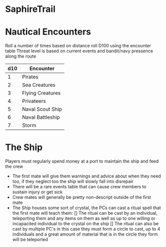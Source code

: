 # SaphireTrail

# Nautical Encounters
Roll a number of times based on distance
roll D100 using the encounter table
Threat level is based on current events and bandit/navy pressence along the route

d10 | Encounter
--- | ---------
1   | Pirates
2   | Sea Creatures
3   | Flying Creatures
4   | Privateers
5   | Naval Scout Ship
6   | Naval Battleship
7   | Storm


# The Ship 
Players must regularly spend money at a port to maintain the ship and feed the crew
* The first mate will give them warnings and advice about when they need too, if they neglect too the ship will slowly fall into disrepair
* There will be a rare events table that can cause crew members to sustain injury or get sick
* Crew mates will generally be pretty non-descript outside of the first mate
* The Ship houses some sort of crystal, the PCs can cast a ritual spell that the first mate will teach them:
[] The ritual can be cast by an individual, teleporting them and any items on them as well as up to one willing or incapacited individual to the crystal on the ship
[] The ritual can also be cast by multiple PC's in this case they must form a circle to cast, up to 4 individuals and a great amount of material that is in the circle they form will be teleported


